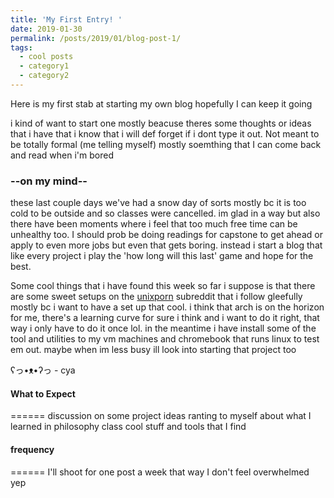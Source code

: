 ```yaml
---
title: 'My First Entry! '
date: 2019-01-30
permalink: /posts/2019/01/blog-post-1/
tags:
  - cool posts
  - category1
  - category2
---
```


Here is my first stab at starting my own blog hopefully I can keep it going 

i kind of want to start one mostly beacuse theres some thoughts or ideas that i have that i know that i will def forget if i dont type it out. Not meant to be totally formal (me telling myself) mostly soemthing that I can come back and read when i'm bored

### --on my mind--
these last couple days we've had a snow day of sorts mostly bc it is too cold to be outside and so classes were cancelled. im glad in a way but also there have been moments where i feel that too much free time can be unhealthy too. I should prob be doing readings for capstone to get ahead or apply to even more jobs but even that gets boring. instead i start a blog that like every project i play the 'how long will this last' game and hope for the best. 

Some cool things that i have found this week so far i suppose is that there are some sweet setups on the [unixporn](https://www.reddit.com/r/unixporn/) subreddit that i follow gleefully mostly bc i want to have a set up that cool. i think that arch is on the horizon for me, there's a learning curve for sure i think and i want to do it right, that way i only have to do it once lol. in the meantime i have install some of the tool and utilities to my vm machines and chromebook that runs linux to test em out. maybe when im less busy ill look into starting that project too

ʕっ•ᴥ•ʔっ - cya

#### What to Expect
======
discussion on some project ideas
ranting to myself about what I learned in philosophy class
cool stuff and tools that I find

#### frequency
======
I'll shoot for one post a week that way I don't feel overwhelmed yep
